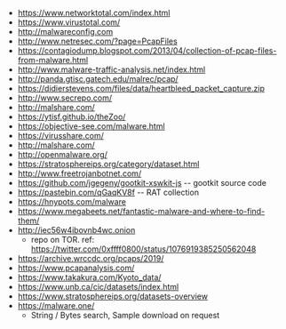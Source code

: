 * https://www.networktotal.com/index.html
* https://www.virustotal.com/
* http://malwareconfig.com
* http://www.netresec.com/?page=PcapFiles
* https://contagiodump.blogspot.com/2013/04/collection-of-pcap-files-from-malware.html
* http://www.malware-traffic-analysis.net/index.html
* http://panda.gtisc.gatech.edu/malrec/pcap/
* https://didierstevens.com/files/data/heartbleed_packet_capture.zip
* http://www.secrepo.com/
* http://malshare.com/
* https://ytisf.github.io/theZoo/
* https://objective-see.com/malware.html
* https://virusshare.com/
* http://malshare.com/
* http://openmalware.org/
* https://stratosphereips.org/category/dataset.html
* http://www.freetrojanbotnet.com/
* https://github.com/jgegeny/gootkit-xswkit-js -- gootkit source code
* https://pastebin.com/qGaqKV8f -- RAT collection
* https://hnypots.com/malware
* https://www.megabeets.net/fantastic-malware-and-where-to-find-them/
* http://iec56w4ibovnb4wc.onion
  - repo on TOR. ref: https://twitter.com/0xffff0800/status/1076919385250562048
* https://archive.wrccdc.org/pcaps/2019/
* https://www.pcapanalysis.com/
* https://www.takakura.com/Kyoto_data/
* https://www.unb.ca/cic/datasets/index.html
* https://www.stratosphereips.org/datasets-overview
* https://malware.one/
    - String / Bytes search, Sample download on request